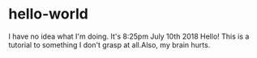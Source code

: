 # hello-world
I have no idea what I'm doing. It's 8:25pm July 10th 2018
Hello! This is a tutorial to something I don't grasp at all.Also, my brain hurts.
